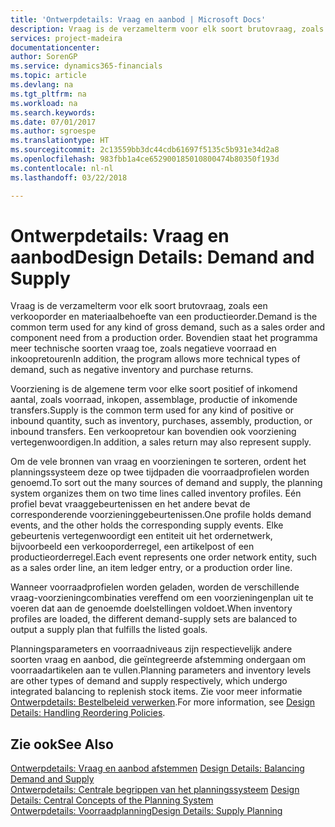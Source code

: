 ```yaml
---
title: 'Ontwerpdetails: Vraag en aanbod | Microsoft Docs'
description: Vraag is de verzamelterm voor elk soort brutovraag, zoals een verkooporder en materiaalbehoefte van een productieorder. Bovendien staat het programma meer technische soorten vraag toe, zoals negatieve voorraad en inkoopretouren
services: project-madeira
documentationcenter: 
author: SorenGP
ms.service: dynamics365-financials
ms.topic: article
ms.devlang: na
ms.tgt_pltfrm: na
ms.workload: na
ms.search.keywords: 
ms.date: 07/01/2017
ms.author: sgroespe
ms.translationtype: HT
ms.sourcegitcommit: 2c13559bb3dc44cdb61697f5135c5b931e34d2a8
ms.openlocfilehash: 983fbb1a4ce652900185010800474b80350f193d
ms.contentlocale: nl-nl
ms.lasthandoff: 03/22/2018

---
```

# <a name="design-details-demand-and-supply"></a><span data-ttu-id="0ae6c-104">Ontwerpdetails: Vraag en aanbod</span><span class="sxs-lookup"><span data-stu-id="0ae6c-104">Design Details: Demand and Supply</span></span>
<span data-ttu-id="0ae6c-105">Vraag is de verzamelterm voor elk soort brutovraag, zoals een verkooporder en materiaalbehoefte van een productieorder.</span><span class="sxs-lookup"><span data-stu-id="0ae6c-105">Demand is the common term used for any kind of gross demand, such as a sales order and component need from a production order.</span></span> <span data-ttu-id="0ae6c-106">Bovendien staat het programma meer technische soorten vraag toe, zoals negatieve voorraad en inkoopretouren</span><span class="sxs-lookup"><span data-stu-id="0ae6c-106">In addition, the program allows more technical types of demand, such as negative inventory and purchase returns.</span></span>  
  
 <span data-ttu-id="0ae6c-107">Voorziening is de algemene term voor elke soort positief of inkomend aantal, zoals voorraad, inkopen, assemblage, productie of inkomende transfers.</span><span class="sxs-lookup"><span data-stu-id="0ae6c-107">Supply is the common term used for any kind of positive or inbound quantity, such as inventory, purchases, assembly, production, or inbound transfers.</span></span> <span data-ttu-id="0ae6c-108">Een verkoopretour kan bovendien ook voorziening vertegenwoordigen.</span><span class="sxs-lookup"><span data-stu-id="0ae6c-108">In addition, a sales return may also represent supply.</span></span>  
  
 <span data-ttu-id="0ae6c-109">Om de vele bronnen van vraag en voorzieningen te sorteren, ordent het planningssysteem deze op twee tijdpaden die voorraadprofielen worden genoemd.</span><span class="sxs-lookup"><span data-stu-id="0ae6c-109">To sort out the many sources of demand and supply, the planning system organizes them on two time lines called inventory profiles.</span></span> <span data-ttu-id="0ae6c-110">Eén profiel bevat vraaggebeurtenissen en het andere bevat de corresponderende voorzieninggebeurtenissen.</span><span class="sxs-lookup"><span data-stu-id="0ae6c-110">One profile holds demand events, and the other holds the corresponding supply events.</span></span> <span data-ttu-id="0ae6c-111">Elke gebeurtenis vertegenwoordigt een entiteit uit het ordernetwerk, bijvoorbeeld een verkooporderregel, een artikelpost of een productieorderregel.</span><span class="sxs-lookup"><span data-stu-id="0ae6c-111">Each event represents one order network entity, such as a sales order line, an item ledger entry, or a production order line.</span></span>  
  
 <span data-ttu-id="0ae6c-112">Wanneer voorraadprofielen worden geladen, worden de verschillende vraag-voorzieningcombinaties vereffend om een voorzieningenplan uit te voeren dat aan de genoemde doelstellingen voldoet.</span><span class="sxs-lookup"><span data-stu-id="0ae6c-112">When inventory profiles are loaded, the different demand-supply sets are balanced to output a supply plan that fulfills the listed goals.</span></span>  
  
 <span data-ttu-id="0ae6c-113">Planningsparameters en voorraadniveaus zijn respectievelijk andere soorten vraag en aanbod, die geïntegreerde afstemming ondergaan om voorraadartikelen aan te vullen.</span><span class="sxs-lookup"><span data-stu-id="0ae6c-113">Planning parameters and inventory levels are other types of demand and supply respectively, which undergo integrated balancing to replenish stock items.</span></span> <span data-ttu-id="0ae6c-114">Zie voor meer informatie [Ontwerpdetails: Bestelbeleid verwerken](design-details-handling-reordering-policies.md).</span><span class="sxs-lookup"><span data-stu-id="0ae6c-114">For more information, see [Design Details: Handling Reordering Policies](design-details-handling-reordering-policies.md).</span></span>  
  
## <a name="see-also"></a><span data-ttu-id="0ae6c-115">Zie ook</span><span class="sxs-lookup"><span data-stu-id="0ae6c-115">See Also</span></span>  
 <span data-ttu-id="0ae6c-116">[Ontwerpdetails: Vraag en aanbod afstemmen](design-details-balancing-demand-and-supply.md) </span><span class="sxs-lookup"><span data-stu-id="0ae6c-116">[Design Details: Balancing Demand and Supply](design-details-balancing-demand-and-supply.md) </span></span>  
 <span data-ttu-id="0ae6c-117">[Ontwerpdetails: Centrale begrippen van het planningssysteem](design-details-central-concepts-of-the-planning-system.md) </span><span class="sxs-lookup"><span data-stu-id="0ae6c-117">[Design Details: Central Concepts of the Planning System](design-details-central-concepts-of-the-planning-system.md) </span></span>  
 [<span data-ttu-id="0ae6c-118">Ontwerpdetails: Voorraadplanning</span><span class="sxs-lookup"><span data-stu-id="0ae6c-118">Design Details: Supply Planning</span></span>](design-details-supply-planning.md)
